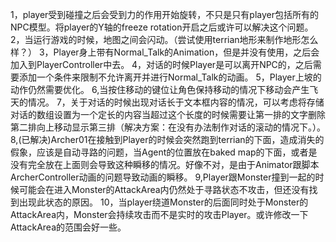 1，player受到碰撞之后会受到力的作用开始旋转，不只是只有player包括所有的NPC模型。将player的Y轴的freeze rotation开启之后或许可以解决这个问题。
2，当运行游戏的时候，地图之间会闪动。（尝试使用terrian地形来制作地形怎么样？）
3，Player身上带有Normal_Talk的Animation，但是并没有使用，之后会加入到PlayerController中去。
4，对话的时候Player是可以离开NPC的，之后需要添加一个条件来限制不允许离开并进行Normal_Talk的动画。
5，Player上坡的动作仍然需要优化。
6,当按住移动的键位让角色保持移动的情况下移动会产生飞天的情况。
7，关于对话的时候出现对话长于文本框内容的情况，可以考虑将存储对话的数组设置为一个定长的内容当超过这个长度的时候需要让第一排的文字删除第二排向上移动显示第三排（解决方案：在没有办法制作对话的滚动的情况下。）。
8,(已解决)Archer01在接触到Player的时候会突然跑到terrian的下面，造成消失的假象，应该是自动寻路的问题，当Agent的位置放在baked map的下面，或者是没有完全放在上面则会导致这种瞬移的情况。好像不对，是由于Animator跟脚本ArcherController动画的问题导致动画的瞬移。
9,Player跟Monster撞到一起的时候可能会在进入Monster的AttackArea内仍然处于寻路状态不攻击，但还没有找到出现此状态的原因。
10，当player绕道Monster的后面同时处于Monster的AttackArea内，Monster会持续攻击而不是实时的攻击Player。或许修改一下AttackArea的范围会好一些。